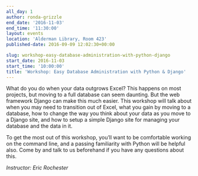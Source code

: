 ```yaml
---
all_day: 1
author: ronda-grizzle
end_date: '2016-11-03'
end_time: '11:30:00'
layout: events
location: 'Alderman Library, Room 423'
published-date: 2016-09-09 12:02:30+00:00

slug: workshop-easy-database-administration-with-python-django
start_date: 2016-11-03
start_time: '10:00:00'
title: 'Workshop: Easy Database Administration with Python & Django'
---
```


What do you do when your data outgrows Excel? This happens on most projects, but moving to a full database can seem daunting. But the web framework Django can make this much easier. This workshop will talk about when you may need to transition out of Excel, what you gain by moving to a database, how to change the way you think about your data as you move to a Django site, and how to setup a simple Django site for managing your database and the data in it.

To get the most out of this workshop, you’ll want to be comfortable working on the command line, and a passing familiarity with Python will be helpful also. Come by and talk to us beforehand if you have any questions about this.

_Instructor: Eric Rochester_
